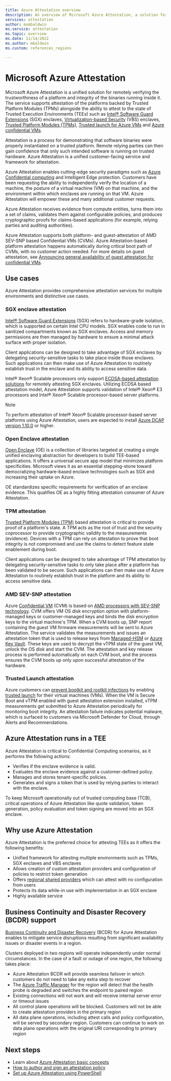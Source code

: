 ```yaml
---
title: Azure Attestation overview
description: An overview of Microsoft Azure Attestation, a solution for attesting Trusted Execution Environments (TEEs)
services: attestation
author: msmbaldwin
ms.service: attestation
ms.topic: overview
ms.date: 11/14/2022
ms.author: mbaldwin
ms.custom: references_regions

---
```

# Microsoft Azure Attestation

Microsoft Azure Attestation is a unified solution for remotely verifying the trustworthiness of a platform and integrity of the binaries running inside it. The service supports attestation of the platforms backed by Trusted Platform Modules (TPMs) alongside the ability to attest to the state of Trusted Execution Environments (TEEs) such as [Intel® Software Guard Extensions](https://www.intel.com/content/www/us/en/architecture-and-technology/software-guard-extensions.html) (SGX) enclaves, [Virtualization-based Security](/windows-hardware/design/device-experiences/oem-vbs) (VBS) enclaves, [Trusted Platform Modules (TPMs)](/windows/security/information-protection/tpm/trusted-platform-module-overview),  [Trusted launch for Azure VMs](../virtual-machines/trusted-launch.md) and [Azure confidential VMs](../confidential-computing/confidential-vm-overview.md).

Attestation is a process for demonstrating that software binaries were properly instantiated on a trusted platform. Remote relying parties can then gain confidence that only such intended software is running on trusted hardware. Azure Attestation is a unified customer-facing service and framework for attestation.

Azure Attestation enables cutting-edge security paradigms such as [Azure Confidential computing](../confidential-computing/overview.md) and Intelligent Edge protection. Customers have been requesting the ability to independently verify the location of a machine, the posture of a virtual machine (VM) on that machine, and the environment within which enclaves are running on that VM. Azure Attestation will empower these and many additional customer requests.

Azure Attestation receives evidence from compute entities, turns them into a set of claims, validates them against configurable policies, and produces cryptographic proofs for claims-based applications (for example, relying parties and auditing authorities).

Azure Attestation supports both platform- and guest-attestation of AMD SEV-SNP based Confidential VMs (CVMs). Azure Attestation-based platform attestation happens automatically during critical boot path of CVMs, with no customer action needed. For more details on guest attestation, see [Announcing general availability of guest attestation for confidential VMs](https://techcommunity.microsoft.com/t5/azure-confidential-computing/announcing-general-availability-of-guest-attestation-for/ba-p/3648228).

## Use cases

Azure Attestation provides comprehensive attestation services for multiple environments and distinctive use cases.

### SGX enclave attestation

[Intel® Software Guard Extensions](https://www.intel.com/content/www/us/en/architecture-and-technology/software-guard-extensions.html) (SGX) refers to hardware-grade isolation, which is supported on certain Intel CPU models. SGX enables code to run in sanitized compartments known as SGX enclaves. Access and memory permissions are then managed by hardware to ensure a minimal attack surface with proper isolation.

Client applications can be designed to take advantage of SGX enclaves by delegating security-sensitive tasks to take place inside those enclaves. Such applications can then make use of Azure Attestation to routinely establish trust in the enclave and its ability to access sensitive data.

Intel® Xeon® Scalable processors only support [ECDSA-based attestation solutions](https://software.intel.com/content/www/us/en/develop/topics/software-guard-extensions/attestation-services.html#Elliptic%20Curve%20Digital%20Signature%20Algorithm%20(ECDSA)%20Attestation) for remotely attesting SGX enclaves. Utilizing ECDSA based attestation model, Azure Attestation supports validation of Intel® Xeon® E3 processors and Intel® Xeon® Scalable processor-based server platforms.

> [!NOTE]
> To perform attestation of Intel® Xeon® Scalable processor-based server platforms using Azure Attestation, users are expected to install [Azure DCAP version 1.10.0](https://github.com/microsoft/Azure-DCAP-Client) or higher.

### Open Enclave attestation
[Open Enclave](https://openenclave.io/sdk/) (OE) is a collection of libraries targeted at creating a single unified enclaving abstraction for developers to build TEE-based applications. It offers a universal secure app model that minimizes platform specificities. Microsoft views it as an essential stepping-stone toward democratizing hardware-based enclave technologies such as SGX and increasing their uptake on Azure.

OE standardizes specific requirements for verification of an enclave evidence. This qualifies OE as a highly fitting attestation consumer of Azure Attestation.

### TPM attestation

[Trusted Platform Modules (TPM)](/windows/security/information-protection/tpm/trusted-platform-module-overview) based attestation is critical to provide proof of a platform's state. A TPM acts as the root of trust and the security coprocessor to provide cryptographic validity to the measurements (evidence). Devices with a TPM can rely on attestation to prove that boot integrity is not compromised and use the claims to detect feature state enablement during boot. 

Client applications can be designed to take advantage of TPM attestation by delegating security-sensitive tasks to only take place after a platform has been validated to be secure. Such applications can then make use of Azure Attestation to routinely establish trust in the platform and its ability to access sensitive data.

### AMD SEV-SNP attestation

Azure [Confidential VM](../confidential-computing/confidential-vm-overview.md) (CVM) is based on [AMD processors with SEV-SNP technology](../confidential-computing/virtual-machine-solutions-amd.md). CVM offers VM OS disk encryption option with platform-managed keys or customer-managed keys and binds the disk encryption keys to the virtual machine's TPM. When a CVM boots up, SNP report containing the guest VM firmware measurements will be sent to Azure Attestation. The service validates the measurements and issues an attestation token that is used to release keys from [Managed-HSM](../key-vault/managed-hsm/overview.md) or [Azure Key Vault](../key-vault/general/basic-concepts.md). These keys are used to decrypt the vTPM state of the guest VM, unlock the OS disk and start the CVM. The attestation and key release process is performed automatically on each CVM boot, and the process ensures the CVM boots up only upon successful attestation of the hardware.

### Trusted Launch attestation

Azure customers can [prevent bootkit and rootkit infections](https://www.youtube.com/watch?v=CQqu_rTSi0Q) by enabling [trusted launch](../virtual-machines/trusted-launch.md) for their virtual machines (VMs). When the VM is Secure Boot and vTPM enabled with guest attestation extension installed, vTPM measurements get submitted to Azure Attestation periodically for monitoring boot integrity. An attestation failure indicates potential malware, which is surfaced to customers via Microsoft Defender for Cloud, through Alerts and Recommendations.

## Azure Attestation runs in a TEE

Azure Attestation is critical to Confidential Computing scenarios, as it performs the following actions:

- Verifies if the enclave evidence is valid.
- Evaluates the enclave evidence against a customer-defined policy.
- Manages and stores tenant-specific policies.
- Generates and signs a token that is used by relying parties to interact with the enclave.

To keep Microsoft operationally out of trusted computing base (TCB), critical operations of Azure Attestation like quote validation, token generation, policy evaluation and token signing are moved into an SGX enclave.

## Why use Azure Attestation

Azure Attestation is the preferred choice for attesting TEEs as it offers the following benefits: 

- Unified framework for attesting multiple environments such as TPMs, SGX enclaves and VBS enclaves 
- Allows creation of custom attestation providers and configuration of policies to restrict token generation
- Offers [regional shared providers](basic-concepts.md#regional-shared-provider) which can attest with no configuration from users
- Protects its data while-in use with implementation in an SGX enclave
- Highly available service 

## Business Continuity and Disaster Recovery (BCDR) support

[Business Continuity and Disaster Recovery](../availability-zones/cross-region-replication-azure.md) (BCDR) for Azure Attestation enables to mitigate service disruptions resulting from significant availability issues or disaster events in a region.

Clusters deployed in two regions will operate independently under normal circumstances. In the case of a fault or outage of one region, the following takes place:

- Azure Attestation BCDR will provide seamless failover in which customers do not need to take any extra step to recover
- The [Azure Traffic Manager](../traffic-manager/index.yml) for the region will detect that the health probe is degraded and switches the endpoint to paired region
- Existing connections will not work and will receive internal server error or timeout issues
- All control plane operations will be blocked. Customers will not be able to create attestation providers in the primary region
- All data plane operations, including attest calls and policy configuration, will be served by secondary region. Customers can continue to work on data plane operations with the original URI corresponding to primary region

## Next steps
- Learn about [Azure Attestation basic concepts](basic-concepts.md)
- [How to author and sign an attestation policy](author-sign-policy.md)
- [Set up Azure Attestation using PowerShell](quickstart-powershell.md)
